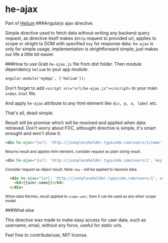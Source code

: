 he-ajax
=======
Part of [Helium](https://github.com/vko-online/helium)
###Angularjs ajax directive.

Simple directive used to fetch data without writing any backend query request, as directive itself makes `$http` request to provided url, applies to scope or stright to DOM with specified `key` for response data. `he-ajax` is only for simple usage, implementation is strightforward simple, just makes our life a little bit easier.

###How to use
Grab `he-ajax.js` file from dist folder. 
Then module dependency `helium` to your app module:
```html
angular.module('myApp', ['helium']);
```
Don't forget to add `<script src="url/he-ajax.js"></script>` to your main `index.html` file.

And apply `he-ajax` attribute to any html element like `div, p, a, label` etc. 

That's all, dead-simple.

Result will be promise which will be resolved and applied when data retrieved.
Don't worry about FOC, althought directive is simple, it's smart enought and won't show it.
```html
<div he-ajax="{url: 'http://jsonplaceholder.typicode.com/users/1/name'}"></div>
```
<sup>Returns result and applies html element, consider request as plain string result.</sup>

```html
<div he-ajax="{url: 'http://jsonplaceholder.typicode.com/users/1', key: 'name'}"></div>
```
<sup>Consider request as object result. Note: `key` - will be applied to reponse data</sup>

```html
  <div he-ajax="{url: 'http://jsonplaceholder.typicode.com/users/1', scope: 'user'}">
  	<h3>{{user.name}}</h3>
  </div>
```
<sup>When data fetches, result applied to `scope.user`, then it can be used as any other scope model</sup>

###What else

This directive was made to make easy access for user data, such as username, email, without any force, useful for static urls.

Feel free to contribute/use, MIT license.
